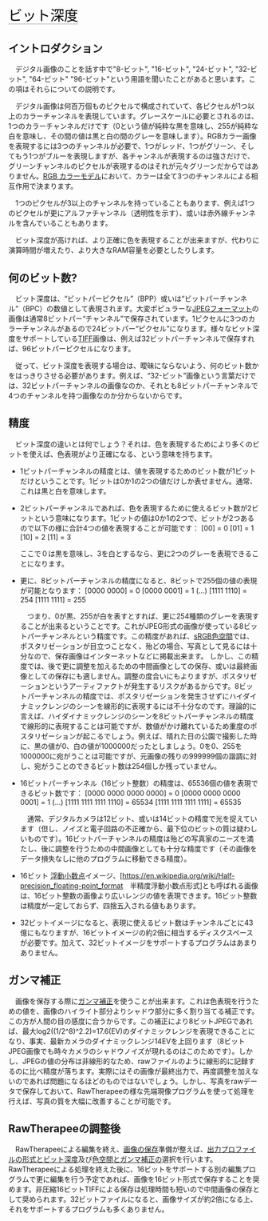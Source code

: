 <span style="color: #000000; background: none; overflow: hidden; page-break-after: avoid; font-size: 2.0em; font-family: Georgia,Times,serif; margin-top: 1em; margin-bottom: 0.25em; line-height: 1.3; padding: 0; border-bottom: 1px solid #AAAAAA;">ビット深度</span>

## イントロダクション

　デジタル画像のことを話す中で"8-ビット", "16-ビット", "24-ビット",
"32-ビット", "64-ビット"
"96-ビット"という用語を聞いたことがあると思います。この項はそれらについての説明です。

　デジタル画像は何百万個ものピクセルで構成されていて、各ピクセルが1つ以上のカラーチャンネルを表現しています。グレースケールに必要とされるのは、1つのカラーチャンネルだけです（0という値が純粋な黒を意味し、255が純粋な白を意味し、その間の値は黒と白の間のグレーを意味します）。RGBカラー画像を表現するには3つのチャンネルが必要で、1つがレッド、1つがグリーン、そしてもう1つがブルーを表現しますが、各チャンネルが表現するのは強さだけで、グリーンチャンネルのピクセルが表現するのはそれが元々グリーンだからではありません。[RGB
カラーモデル](https://en.wikipedia.org/wiki/RGB_color_model)において、カラーは全て3つのチャンネルによる相互作用で決まります。

　1つのピクセルが3以上のチャンネルを持っていることもあります、例えば1つのピクセルが更にアルファチャンネル（透明性を示す）、或いは赤外線チャンネルを含んでいることもあります。

　ビット深度が高ければ、より正確に色を表現することが出来ますが、代わりに演算時間が増えたり、より大きなRAM容量を必要としたりします。

## 何のビット数?

　ビット深度は、“ビットパーピクセル”（BPP）或いは“ビットパーチャンネル”（BPC）の数値として表現されます。大変ポピュラーな[JPEGフォーマット](https://ja.wikipedia.org/wiki/JPEG)の画像は通常8ビットパー“チャンネル”で保存されています。1ピクセルに3つのカラーチャンネルがあるので24ビットパー“ピクセル”になります。様々なビット深度をサポートしている[TIFF](https://ja.wikipedia.org/wiki/Tagged_Image_File_Format)画像は、例えば32ビットパーチャンネルで保存すれば、96ビットパーピクセルになります。

　従って、ビット深度を表現する場合は、曖昧にならないよう、何のビット数かをはっきりさせる必要があります。例えば、“32-ビット”画像という言葉だけでは、32ビットパーチャンネルの画像なのか、それとも8ビットパーチャンネルで4つのチャンネルを持つ画像なのか分からないからです。

## 精度

　ビット深度の違いとは何でしょう？それは、色を表現するためにより多くのビットを使えば、色表現がより正確になる、という意味を持ちます。

- 1ビットパーチャンネルの精度とは、値を表現するためのビット数が1ビットだけということです。1ビットは0か1の2つの値だけしか表せません。通常、これは黒と白を意味します。
- 2ビットパーチャンネルであれば、色を表現するために使えるビット数が2ビットという意味になります。1ビットの値は0か1の2つで、ビットが2つあるので以下の様に合計4つの値を表現することが可能です：
      [00] = 0
      [01] = 1
      [10] = 2
      [11] = 3

  ここで０は黒を意味し、3を白とするなら、更に2つのグレーを表現できることになります。
- 更に、8ビットパーチャンネルの精度になると、8ビットで255個の値の表現が可能となります：
      [0000 0000] = 0
      [0000 0001] = 1
      (...)
      [1111 1110] = 254
      [1111 1111] = 255

  　つまり、0が黒、255が白を表すとすれば、更に254種類のグレーを表現することが出来るということです。これがJPEG形式の画像が使っている8ビットパーチャンネルという精度です。この精度があれば、[sRGB色空間](https://en.wikipedia.org/wiki/sRGB)では、ポスタリゼーションが目立つことなく、殆どの場合、写真として見るには十分なので、保存画像はインターネットなどに掲載出来ます。
  しかし、この精度では、後で更に調整を加えるための中間画像としての保存、或いは最終画像としての保存にも適しません。調整の度合いにもよりますが、ポスタリゼーションというアーティファクトが発生するリスクがあるからです。8ビットパーチャンネルの精度では、ポスタリゼーションを発生させずにハイダイナミックレンジのシーンを線形的に表現するには不十分なのです。理論的に言えば、ハイダイナミックレンジのシーンを8ビットパーチャンネルの精度で線形的に表現することは可能ですが、数値がかけ離れているため重度のポスタリゼーションが起こるでしょう。例えば、晴れた日の公園で撮影した時に、黒の値が0、白の値が1000000だったとしましょう。0を0、255を1000000に宛がうことは可能ですが、元画像の残りの999999個の諧調に対し、宛がうことのできるビット数は254個しか残っていません。
- 16ビットパーチャンネル（16ビット整数）の精度は、65536個の値を表現できるビット数です：
      [0000 0000 0000 0000] = 0
      [0000 0000 0000 0001] = 1
      (...)
      [1111 1111 1111 1110] = 65534
      [1111 1111 1111 1111] = 65535

  　通常、デジタルカメラは12ビット、或いは14ビットの精度で光を捉えています（但し、ノイズと電子回路の不正確から、最下位のビットの質は疑わしいものです）。16ビットパーチャンネルの精度は殆どの写真家のニーズを満たし、後に調整を行うための中間画像としても十分な精度です（その画像をデータ損失なしに他のプログラムに移動できる精度）。
- 16ビット
  [浮動小数点](https://en.wikipedia.org/wiki/Floating-point_arithmetic)イメージ、\[<https://en.wikipedia.org/wiki/Half-precision_floating-point_format>　半精度浮動小数点形式\]とも呼ばれる画像は、16ビット整数の画像より広いレンジの値を表現できます。16ビット整数は精度が一定しておらず、四捨五入される値もあります。
- 32ビットイメージになると、表現に使えるビット数はチャンネルごとに43億にもなりますが、16ビットイメージの約2倍に相当するディスクスペースが必要です。加えて、32ビットイメージをサポートするプログラムはあまりありません。

## ガンマ補正

　画像を保存する際に[ガンマ補正](https://en.wikipedia.org/wiki/Gamma_correction)を使うことが出来ます。これは色表現を行うための値を、画像のハイライト部分よりシャドウ部分に多く割り当てる補正です。この方が人間の目の感度に合うからです。この補正により8ビットJPEGであれば、最大log2((1/2^8)^2.2)=17.6(EV)のダイナミックレンジを表現できることになり、事実、最新カメラのダイナミックレンジ14EVを上回ります（8ビットJPEG画像でも時々カメラのシャドウノイズが現れるのはこのためです）。しかし、JPEGの値の分布は非線形的なため、rawファイルのように線形的に記録するのに比べ精度が落ちます。実際にはその画像が最終出力で、再度調整を加えないのであれば問題になるほどのものではないでしょう。しかし、写真をrawデータで保存しておいて、RawTherapeeの様な先端現像プログラムを使って処理を行えば、写真の質を大幅に改善することが可能です。

## RawTherapeeの調整後

　RawTherapeeによる編集を終え、[画像の保存](Saving/jp "wikilink")準備が整えば、[出力プロファイルの形式とビット深度](Color_Management/jp#出力プロファイル "wikilink")及び[色空間とガンマ補正の](Color_Management_addon/jp#出力の色空間_“出力プロファイル” "wikilink")選択を行います。RawTherapeeによる処理を終えた後に、16ビットをサポートする別の編集プログラムで更に編集を行う予定であれば、画像を16ビット形式で保存することを奨めます。非圧縮16ビットTIFFによる保存は処理時間も短いので中間画像の保存として奨められます。32ビットファイルになると、画像サイズが約2倍になる上、それをサポートするプログラムも多くありません。